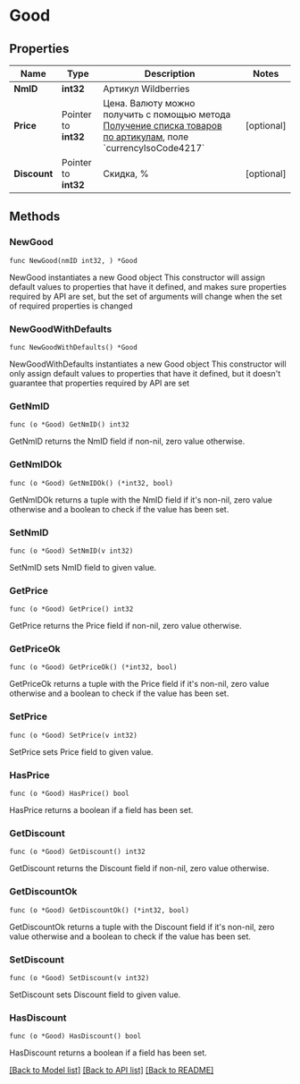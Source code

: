 # Good

## Properties

Name | Type | Description | Notes
------------ | ------------- | ------------- | -------------
**NmID** | **int32** | Артикул Wildberries | 
**Price** | Pointer to **int32** | Цена. Валюту можно получить с помощью метода [Получение списка товаров по артикулам](./#tag/Spiski-tovarov/paths/~1api~1v2~1list~1goods~1filter/get), поле &#x60;currencyIsoCode4217&#x60; | [optional] 
**Discount** | Pointer to **int32** | Скидка, % | [optional] 

## Methods

### NewGood

`func NewGood(nmID int32, ) *Good`

NewGood instantiates a new Good object
This constructor will assign default values to properties that have it defined,
and makes sure properties required by API are set, but the set of arguments
will change when the set of required properties is changed

### NewGoodWithDefaults

`func NewGoodWithDefaults() *Good`

NewGoodWithDefaults instantiates a new Good object
This constructor will only assign default values to properties that have it defined,
but it doesn't guarantee that properties required by API are set

### GetNmID

`func (o *Good) GetNmID() int32`

GetNmID returns the NmID field if non-nil, zero value otherwise.

### GetNmIDOk

`func (o *Good) GetNmIDOk() (*int32, bool)`

GetNmIDOk returns a tuple with the NmID field if it's non-nil, zero value otherwise
and a boolean to check if the value has been set.

### SetNmID

`func (o *Good) SetNmID(v int32)`

SetNmID sets NmID field to given value.


### GetPrice

`func (o *Good) GetPrice() int32`

GetPrice returns the Price field if non-nil, zero value otherwise.

### GetPriceOk

`func (o *Good) GetPriceOk() (*int32, bool)`

GetPriceOk returns a tuple with the Price field if it's non-nil, zero value otherwise
and a boolean to check if the value has been set.

### SetPrice

`func (o *Good) SetPrice(v int32)`

SetPrice sets Price field to given value.

### HasPrice

`func (o *Good) HasPrice() bool`

HasPrice returns a boolean if a field has been set.

### GetDiscount

`func (o *Good) GetDiscount() int32`

GetDiscount returns the Discount field if non-nil, zero value otherwise.

### GetDiscountOk

`func (o *Good) GetDiscountOk() (*int32, bool)`

GetDiscountOk returns a tuple with the Discount field if it's non-nil, zero value otherwise
and a boolean to check if the value has been set.

### SetDiscount

`func (o *Good) SetDiscount(v int32)`

SetDiscount sets Discount field to given value.

### HasDiscount

`func (o *Good) HasDiscount() bool`

HasDiscount returns a boolean if a field has been set.


[[Back to Model list]](../README.md#documentation-for-models) [[Back to API list]](../README.md#documentation-for-api-endpoints) [[Back to README]](../README.md)


